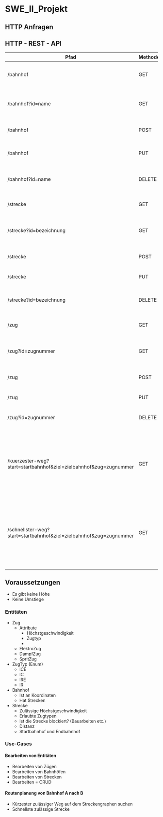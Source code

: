 # SWE_II_Projekt

## HTTP Anfragen

## HTTP - REST - API
| Pfad                      | Methode | Beschreibung                                              |
|---------------------------|---------|-----------------------------------------------------------|
| /bahnhof                  | GET     | Anfrage nach einer Liste aller Bahnhoefe                  |
| /bahnhof?id=name          | GET     | Anfrage nach Details zu einem Bahnhof mit dem Namen       |
| /bahnhof                  | POST    | Hinzufuegen eines neuen Bahnhofs                          |
| /bahnhof                  | PUT     | Aktualisieren der Details eines Bahnhofs                  |
| /bahnhof?id=name          | DELETE  | Loeschen eines Banhofs mit dem Namen                      |
|                           |         |                                                           |
| /strecke                  | GET     | Anfrage nach einer Liste aller Strecken                   |
| /strecke?id=bezeichnung   | GET     | Anfrage nach Details zu einer Strecke mit der Bezeichnung |
| /strecke                  | POST    | Hinzufuegen einer neuen Strecke                           |
| /strecke                  | PUT     | Aktualisieren der Details einer Strecke                   |
| /strecke?id=bezeichnung   | DELETE  | Loeschen der Strecke mit der Bezeichnung                  |
|                           |         |                                                           |
| /zug                      | GET     | Anfrage nach einer Liste aller Zuege                      |
| /zug?id=zugnummer         | GET     | Anfrage nach Details zu einem Zug mit der Zugnummer       |
| /zug                      | POST    | Hinzufuegen eines neuen Zuges                             |
| /zug                      | PUT     | Aktualisieren der Details eines Zuges                     |
| /zug?id=zugnummer         | DELETE  | Loeschen des Zuges mit der Zugnummer                      |
|                           |         |                                                           |
| /kuerzester-weg?start=startbahnhof&ziel=zielbahnhof&zug=zugnummer | GET      | Berechne den kuerzesten Weg zwischen dem Startbahnhof und dem Zielbahnhof mit dem Zug mit der Zugnummer |
| /schnellster-weg?start=startbahnhof&ziel=zielbahnhof&zug=zugnummer | GET      | Berechne den schnellsten Weg zwischen dem Startbahnhof und dem Zielbahnhof mit dem Zug mit der Zugnummer |
|                           |         |                                                           |

## Voraussetzungen

- Es gibt keine Höhe
- Keine Umstiege

### Entitäten

- Zug
    - Attribute
        - Höchstgeschwindigkeit
        - Zugtyp
        -
    - ElektroZug
    - DampfZug
    - SpritZug
- ZugTyp (Enum)
    - ICE
    - IC
    - IRE
    - IR
- Bahnhof
    - Ist an Koordinaten
    - Hat Strecken
- Strecke
    - Zulässige Höchstgeschwindigkeit
    - Erlaubte Zugtypen
    - Ist die Strecke blockiert? (Bauarbeiten etc.)
    - Distanz
    - Startbahnhof und Endbahnhof

### Use-Cases

#### Bearbeiten von Entitäten

- Bearbeiten von Zügen
- Bearbeiten von Bahnhöfen
- Bearbeiten von Strecken
- Bearbeiten = CRUD

#### Routenplanung von Bahnhof A nach B

- Kürzester zulässiger Weg auf dem Streckengraphen suchen
- Schnellste zulässige Strecke